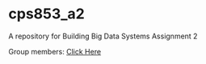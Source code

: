 # cps853_a2
A repository for Building Big Data Systems Assignment 2

Group members: [Click Here](https://dmitrymakhnin.github.io/cps853_a2/group.xml)
